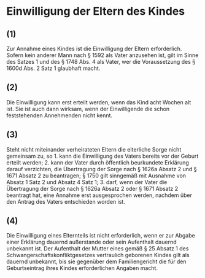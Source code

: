 # Einwilligung der Eltern des Kindes



## (1)

 Zur Annahme eines Kindes ist die Einwilligung der Eltern erforderlich. Sofern kein anderer Mann nach § 1592 als Vater anzusehen ist, gilt im Sinne des Satzes 1 und des § 1748 Abs. 4 als Vater, wer die Voraussetzung des § 1600d Abs. 2 Satz 1 glaubhaft macht.

## (2)

 Die Einwilligung kann erst erteilt werden, wenn das Kind acht Wochen alt ist. Sie ist auch dann wirksam, wenn der Einwilligende die schon feststehenden Annehmenden nicht kennt.

## (3)

 Steht nicht miteinander verheirateten Eltern die elterliche Sorge nicht gemeinsam zu, so  1.
 kann die Einwilligung des Vaters bereits vor der Geburt erteilt werden;
 2.
 kann der Vater durch öffentlich beurkundete Erklärung darauf verzichten, die Übertragung der Sorge nach § 1626a Absatz 2 und § 1671 Absatz 2 zu beantragen; § 1750 gilt sinngemäß mit Ausnahme von Absatz 1 Satz 2 und Absatz 4 Satz 1;
 3.
 darf, wenn der Vater die Übertragung der Sorge nach § 1626a Absatz 2 oder § 1671 Absatz 2 beantragt hat, eine Annahme erst ausgesprochen werden, nachdem über den Antrag des Vaters entschieden worden ist.


## (4)

 Die Einwilligung eines Elternteils ist nicht erforderlich, wenn er zur Abgabe einer Erklärung dauernd außerstande oder sein Aufenthalt dauernd unbekannt ist. Der Aufenthalt der Mutter eines gemäß § 25 Absatz 1 des Schwangerschaftskonfliktgesetzes vertraulich geborenen Kindes gilt als dauernd unbekannt, bis sie gegenüber dem Familiengericht die für den Geburtseintrag ihres Kindes erforderlichen Angaben macht. 

